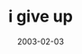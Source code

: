 ---
layout: base.njk
title : 'i give up' 
view_title : 'i give up' 
year : '2003' 
date : '2003-02-03' 
img_file : '/drawing/igiveup.png' 
html_file : 'igiveup' 
next_html : 'ididntseethecar.html' 
year_order : '24' 
permalink : "title/{{html_file}}.html"
---